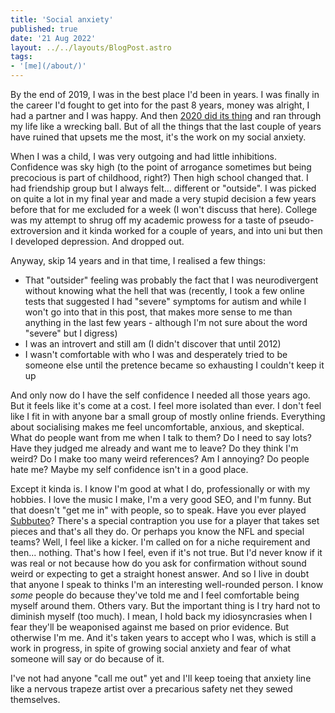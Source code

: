 ```yaml
--- 
title: 'Social anxiety' 
published: true 
date: '21 Aug 2022' 
layout: ../../layouts/BlogPost.astro 
tags: 
- '[me](/about/)' 
---
```


By the end of 2019, I was in the best place I'd been in years. I was finally in the career I'd fought to get into for the past 8 years, money was alright, I had a partner and I was happy. And then [2020 did its thing](/wiki/covid-19/) and ran through my life like a wrecking ball. But of all the things that the last couple of years have ruined that upsets me the most, it's the work on my social anxiety.

When I was a child, I was very outgoing and had little inhibitions. Confidence was sky high (to the point of arrogance sometimes but being precocious is part of childhood, right?) Then high school changed that. I had friendship group but I always felt... different or "outside". I was picked on quite a lot in my final year and made a very stupid decision a few years before that for me excluded for a week (I won't discuss that here). College was my attempt to shrug off my academic prowess for a taste of pseudo-extroversion and it kinda worked for a couple of years, and into uni but then I developed depression. And dropped out.

Anyway, skip 14 years and in that time, I realised a few things:

* That "outsider" feeling was probably the fact that I was neurodivergent without knowing what the hell that was (recently, I took a few online tests that suggested I had "severe" symptoms for autism and while I won't go into that in this post, that makes more sense to me than anything in the last few years - although I'm not sure about the word "severe" but I digress)
* I was an introvert and still am (I didn't discover that until 2012)
* I wasn't comfortable with who I was and desperately tried to be someone else until the pretence became so exhausting I couldn't keep it up

And only now do I have the self confidence I needed all those years ago. But it feels like it's come at a cost. I feel more isolated than ever. I don't feel like I fit in with anyone bar a small group of mostly online friends. Everything about socialising makes me feel uncomfortable, anxious, and skeptical. What do people want from me when I talk to them? Do I need to say lots? Have they judged me already and want me to leave? Do they think I'm weird? Do I make too many weird references? Am I annoying? Do people hate me? Maybe my self confidence isn't in a good place.

Except it kinda is. I know I'm good at what I do, professionally or with my hobbies. I love the music I make, I'm a very good SEO, and I'm funny. But that doesn't "get me in" with people, so to speak. Have you ever played [Subbuteo](https://www.subbuteo.com/)? There's a special contraption you use for a player that takes set pieces and that's all they do. Or perhaps you know the NFL and special teams? Well, I feel like a kicker. I'm called on for a niche requirement and then... nothing. That's how I feel, even if it's not true. But I'd never know if it was real or not because how do you ask for confirmation without sound weird or expecting to get a straight honest answer. And so I live in doubt that anyone I speak to thinks I'm an interesting well-rounded person. I know _some_ people do because they've told me and I feel comfortable being myself around them. Others vary. But the important thing is I try hard not to diminish myself (too much). I mean, I hold back my idiosyncrasies when I fear they'll be weaponised against me based on prior evidence. But otherwise I'm me. And it's taken years to accept who I was, which is still a work in progress, in spite of growing social anxiety and fear of what someone will say or do because of it.

I've not had anyone "call me out" yet and I'll keep toeing that anxiety line like a nervous trapeze artist over a precarious safety net they sewed themselves.

